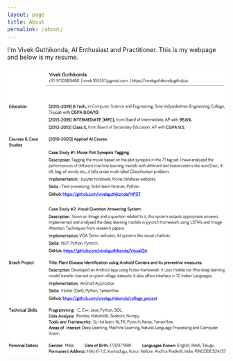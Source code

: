```yaml
---
layout: page
title: About
permalink: /about/
---
```

I'm Vivek Guthikonda, AI Enthusiast and Practitioner. This is my webpage and below is my resume.

![image](resume.png)
 
